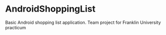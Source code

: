 AndroidShoppingList
===================

Basic Android shopping list application. Team project for Franklin University practicum
